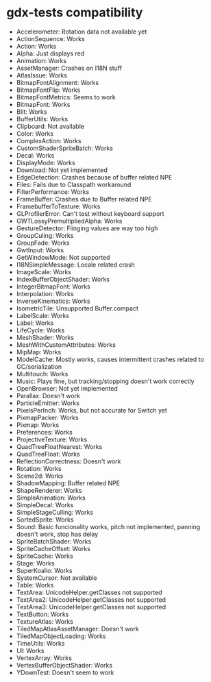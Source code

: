 # gdx-tests compatibility

- Accelerometer: Rotation data not available yet
- ActionSequence: Works
- Action: Works
- Alpha: Just displays red
- Animation: Works
- AssetManager: Crashes on I18N stuff
- AtlasIssue: Works
- BitmapFontAlignment: Works
- BitmapFontFlip: Works
- BitmapFontMetrics: Seems to work
- BitmapFont: Works
- Blit: Works
- BufferUtils: Works
- Clipboard: Not available
- Color: Works
- ComplexAction: Works
- CustomShaderSpriteBatch: Works
- Decal: Works
- DisplayMode: Works
- Download: Not yet implemented
- EdgeDetection: Crashes because of buffer related NPE
- Files: Fails due to Classpath workaround
- FilterPerformance: Works
- FrameBuffer: Crashes due to Buffer related NPE
- FramebufferToTexture: Works
- GLProfilerError: Can't test without keyboard support
- GWTLossyPremultipliedAlpha: Works
- GestureDetector: Flinging values are way too high
- GroupCuling: Works
- GroupFade: Works
- GwtInput: Works
- GetWindowMode: Not supported
- I18NSimpleMessage: Locale related crash
- ImageScale: Works
- IndexBufferObjectShader: Works
- IntegerBitmapFont: Works
- Interpolation: Works
- InverseKinematics: Works
- IsometricTile: Unsupported Buffer.compact
- LabelScale: Works
- Label: Works
- LifeCycle: Works
- MeshShader: Works
- MeshWithCustomAttributes: Works
- MipMap: Works
- ModelCache: Mostly works, causes intermittent crashes related to GC/serialization
- Multitouch: Works
- Music: Plays fine, but tracking/stopping doesn't work correctly
- OpenBrowser: Not yet implemented
- Parallax: Doesn't work
- ParticleEmitter: Works
- PixelsPerInch: Works, but not accurate for Switch yet
- PixmapPacker: Works
- Pixmap: Works
- Preferences: Works
- ProjectiveTexture: Works
- QuadTreeFloatNearest: Works
- QuadTreeFloat: Works
- ReflectionCorrectness: Doesn't work
- Rotation: Works
- Scene2d: Works
- ShadowMapping: Buffer related NPE
- ShapeRenderer: Works
- SimpleAnimation: Works
- SimpleDecal: Works
- SimpleStageCulling: Works
- SortedSprite: Works
- Sound: Basic funcionality works, pitch not implemented, panning doesn't work, stop has delay
- SpriteBatchShader: Works
- SpriteCacheOffset: Works
- SpriteCache: Works
- Stage: Works
- SuperKoalio: Works
- SystemCursor: Not available
- Table: Works
- TextArea: UnicodeHelper.getClasses not supported
- TextArea2: UnicodeHelper.getClasses not supported
- TextArea3: UnicodeHelper.getClasses not supported
- TextButton: Works
- TextureAtlas: Works
- TiledMapAtlasAssetManager: Doesn't work
- TiledMapObjectLoading: Works
- TimeUtils: Works
- UI: Works
- VertexArray: Works
- VertexBufferObjectShader: Works
- YDownTest: Doesn't seem to work

